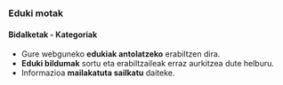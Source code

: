 ### Eduki motak
#### Bidalketak - Kategoriak

- Gure webguneko **edukiak antolatzeko** erabiltzen dira.
- **Eduki bildumak** sortu eta erabiltzaileak erraz aurkitzea dute helburu.
- Informazioa **mailakatuta sailkatu** daiteke.
